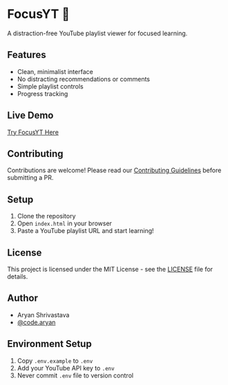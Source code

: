 # FocusYT 🎯

A distraction-free YouTube playlist viewer for focused learning.

## Features
- Clean, minimalist interface
- No distracting recommendations or comments
- Simple playlist controls
- Progress tracking

## Live Demo
[Try FocusYT Here](https://aryan1shrivastava.github.io/FocusYT)

## Contributing
Contributions are welcome! Please read our [Contributing Guidelines](CONTRIBUTING.md) before submitting a PR.

## Setup
1. Clone the repository
2. Open `index.html` in your browser
3. Paste a YouTube playlist URL and start learning!

## License
This project is licensed under the MIT License - see the [LICENSE](LICENSE) file for details.

## Author
- Aryan Shrivastava
- [@code.aryan](https://instagram.com/code.aryan)

## Environment Setup

1. Copy `.env.example` to `.env`
2. Add your YouTube API key to `.env`
3. Never commit `.env` file to version control